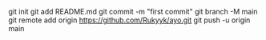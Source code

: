 git init
git add README.md
git commit -m "first commit"
git branch -M main
git remote add origin https://github.com/Rukyyk/ayo.git
git push -u origin main